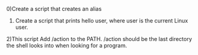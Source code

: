 0)Create a script that creates an alias
1) Create a script that prints hello user, where user is the current Linux user.

2)This script  Add /action to the PATH. /action should be the last directory the shell looks into when looking for a program.
